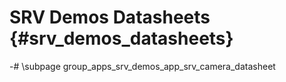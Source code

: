 #  SRV Demos Datasheets {#srv_demos_datasheets}

-# \subpage group_apps_srv_demos_app_srv_camera_datasheet
